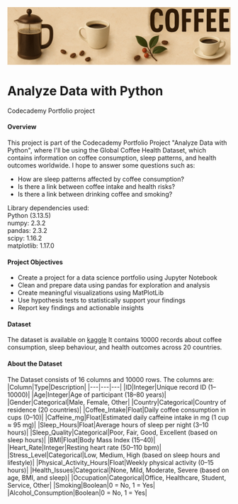 ![image](Coffee.png)

# Analyze Data with Python
Codecademy Portfolio project

#### Overview
This project is part of the Codecademy Portfolio Project "Analyze Data with Python", where I'll be using the Global Coffee Health Dataset, which contains information on coffee consumption, sleep patterns, and health outcomes worldwide.
I hope to answer some questions such as:
 - How are sleep patterns affected by coffee consumption?
 - Is there a link between coffee intake and health risks?
 - Is there a link between drinking coffee and smoking?

Library dependencies used:<br>
Python (3.13.5)<br>
numpy: 2.3.2<br>
pandas: 2.3.2<br>
scipy: 1.16.2<br>
matplotlib: 1.17.0
   
#### Project Objectives
 - Create a project for a data science portfolio using Jupyter Notebook
 - Clean and prepare data using pandas for exploration and analysis
 - Create meaningful visualizations using MatPlotLib
 - Use hypothesis tests to statistically support your findings
 - Report key findings and actionable insights

#### Dataset
The dataset is available on [kaggle](https://www.kaggle.com/datasets/uom190346a/global-coffee-health-dataset/data)
It contains 10000 records about coffee consumption, sleep behaviour, and health outcomes across 20 countries.

#### About the Dataset
The Dataset consists of 16 columns and 10000 rows.
The columns are:
|Column|Type|Description|
|---|---|---|
|ID|Integer|Unique record ID (1–10000)|
|Age|Integer|Age of participant (18–80 years)|
|Gender|Categorical|Male, Female, Other|
|Country|Categorical|Country of residence (20 countries)|
|Coffee_Intake|Float|Daily coffee consumption in cups (0–10)|
|Caffeine_mg|Float|Estimated daily caffeine intake in mg (1 cup ≈ 95 mg)|
|Sleep_Hours|Float|Average hours of sleep per night (3–10 hours)|
|Sleep_Quality|Categorical|Poor, Fair, Good, Excellent (based on sleep hours)|
|BMI|Float|Body Mass Index (15–40)|
|Heart_Rate|Integer|Resting heart rate (50–110 bpm)|
|Stress_Level|Categorical|Low, Medium, High (based on sleep hours and lifestyle)|
|Physical_Activity_Hours|Float|Weekly physical activity (0–15 hours)|
|Health_Issues|Categorical|None, Mild, Moderate, Severe (based on age, BMI, and sleep)|
|Occupation|Categorical|Office, Healthcare, Student, Service, Other|
|Smoking|Boolean|0 = No, 1 = Yes|
|Alcohol_Consumption|Boolean|0 = No, 1 = Yes|
